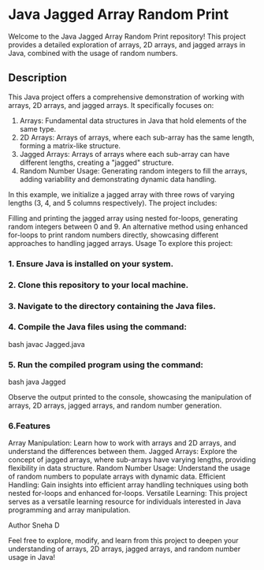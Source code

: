 # Java Jagged Array Random Print
Welcome to the Java Jagged Array Random Print repository! This project provides a detailed exploration of arrays, 2D arrays, and jagged arrays in Java, combined with the usage of random numbers.

## Description
This Java project offers a comprehensive demonstration of working with arrays, 2D arrays, and jagged arrays. It specifically focuses on:

1. Arrays: Fundamental data structures in Java that hold elements of the same type.
2. 2D Arrays: Arrays of arrays, where each sub-array has the same length, forming a matrix-like structure.
3. Jagged Arrays: Arrays of arrays where each sub-array can have different lengths, creating a "jagged" structure.
4. Random Number Usage: Generating random integers to fill the arrays, adding variability and demonstrating dynamic data handling.
   
In this example, we initialize a jagged array with three rows of varying lengths (3, 4, and 5 columns respectively). The project includes:

Filling and printing the jagged array using nested for-loops, generating random integers between 0 and 9.
An alternative method using enhanced for-loops to print random numbers directly, showcasing different approaches to handling jagged arrays.
Usage
To explore this project:

### 1. Ensure Java is installed on your system.
### 2. Clone this repository to your local machine.
### 3. Navigate to the directory containing the Java files.
### 4. Compile the Java files using the command:
bash
javac Jagged.java

### 5. Run the compiled program using the command:
bash
java Jagged

Observe the output printed to the console, showcasing the manipulation of arrays, 2D arrays, jagged arrays, and random number generation.

### 6.Features
Array Manipulation: Learn how to work with arrays and 2D arrays, and understand the differences between them.
Jagged Arrays: Explore the concept of jagged arrays, where sub-arrays have varying lengths, providing flexibility in data structure.
Random Number Usage: Understand the usage of random numbers to populate arrays with dynamic data.
Efficient Handling: Gain insights into efficient array handling techniques using both nested for-loops and enhanced for-loops.
Versatile Learning: This project serves as a versatile learning resource for individuals interested in Java programming and array manipulation.

Author
Sneha D

Feel free to explore, modify, and learn from this project to deepen your understanding of arrays, 2D arrays, jagged arrays, and random number usage in Java!
